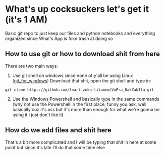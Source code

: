 # What's up cocksuckers let's get it (it's 1 AM)

Basic git repo to just keep our files and python notebooks and everything organized since What's App is fckn trash at doing so 

## How to use git or how to download shit from here

There are two main ways:

1. Use git shell on windows since none of y'all be using Linux ([git_for_windows](https://gitforwindows.org/)) Download that shit, open the git shell and type in:

`git clone https://github.com/leart-zuka-titanom/VoPra_RakZukIta.git`
 

2. Use the Windows Powershell and basically type in the same commands (why not use the Powershell in the first place, funny you ask, well basically cuz it's ass but it's more than enough for what we're gonna be using it I just don't like it)


## How do we add files and shit here

That's a bit more complicated and I will be typing that shit in here at some point but since it's late I'll do that some time else
